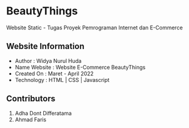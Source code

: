 # BeautyThings
Website Static - Tugas Proyek Pemrograman Internet dan E-Commerce


## Website Information

- Author : Widya Nurul Huda
- Name Website : Website E-Commerce BeautyThings
- Created On : Maret - April 2022
- Technology : HTML | CSS | Javascript

## Contributors

1. Adha Dont Differatama
2. Ahmad Faris
